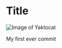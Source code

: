 # Title

![Image of Yaktocat](https://octodex.github.com/images/yaktocat.png)

My first ever commit

